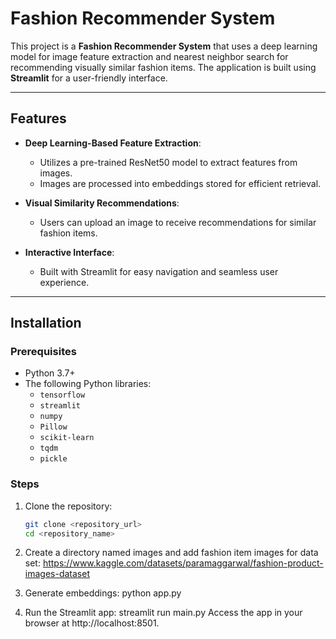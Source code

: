 # Fashion Recommender System

This project is a **Fashion Recommender System** that uses a deep learning model for image feature extraction and nearest neighbor search for recommending visually similar fashion items. The application is built using **Streamlit** for a user-friendly interface.

---

## Features

- **Deep Learning-Based Feature Extraction**:
  - Utilizes a pre-trained ResNet50 model to extract features from images.
  - Images are processed into embeddings stored for efficient retrieval.

- **Visual Similarity Recommendations**:
  - Users can upload an image to receive recommendations for similar fashion items.

- **Interactive Interface**:
  - Built with Streamlit for easy navigation and seamless user experience.

---

## Installation

### Prerequisites

- Python 3.7+
- The following Python libraries:
  - `tensorflow`
  - `streamlit`
  - `numpy`
  - `Pillow`
  - `scikit-learn`
  - `tqdm`
  - `pickle`

### Steps

1. Clone the repository:
   ```bash
   git clone <repository_url>
   cd <repository_name>
2. Create a directory named images and add fashion item images for data set:
   https://www.kaggle.com/datasets/paramaggarwal/fashion-product-images-dataset
   
4. Generate embeddings:
   python app.py
   
6. Run the Streamlit app:
   streamlit run main.py
   Access the app in your browser at http://localhost:8501.
